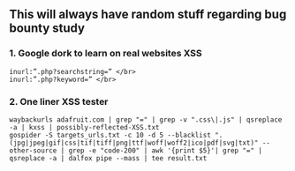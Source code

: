 ## This will always have random stuff regarding bug bounty study

### 1. Google dork to learn on real websites XSS </br>
    inurl:”.php?searchst­ring=” </br>
    inurl:”.php?keyword=” </br>
### 2. One liner XSS tester
    waybackurls adafruit.com | grep "=" | grep -v ".css\|.js" | qsreplace -a | kxss | possibly-reflected-XSS.txt
    gospider -S targets_urls.txt -c 10 -d 5 --blacklist ".(jpg|jpeg|gif|css|tif|tiff|png|ttf|woff|woff2|ico|pdf|svg|txt)" --other-source | grep -e "code-200" | awk '{print $5}'| grep "=" | qsreplace -a | dalfox pipe --mass | tee result.txt
